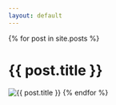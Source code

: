```yaml
---
layout: default
--- 
```


{% for post in site.posts %}
<p><h1>{{ post.title }}</h1></p>
<img src="{{ post.image | prepend: site.baseurl }}" alt="{{ post.title }}" title="{{ post.title }}">
{% endfor %}